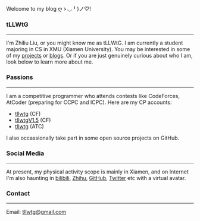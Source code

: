Welcome to my blog ღゝ◡╹)ノ♡!

### tLLWtG

---

I'm Zhiliu Liu, or you might know me as tLLWtG. I am currently a student majoring in CS in XMU (Xiamen University). You may be interested in some of my [projects](https://github.com/tLLWtG) or [blogs](https://tllwtg.top/archive). Or if you are just genuinely curious about who I am, look below to learn more about me.

### Passions

---

I am a competitive programmer who attends contests like CodeForces, AtCoder (preparing for CCPC and ICPC). Here are my CP accounts: 
- [tllwtg](https://codeforces.com/profile/tllwtg) (CF)
- [tllwtgV1.5](https://codeforces.com/profile/tllwtgV1.5) (CF)
- [tllwtg](https://atcoder.jp/users/tllwtg) (ATC)

I also occassionally take part in some open source projects on GitHub.

### Social Media

---

At present, my physical activity scope is mainly in Xiamen, and on Internet I'm also haunting in [bilibili](https://space.bilibili.com/353981156), [Zhihu](https://www.zhihu.com/people/tllwtg), [GitHub](https://github.com/tLLWtG), [Twitter](https://twitter.com/tLLWtG1/) etc with a virtual avatar.

### Contact

---

Email: <tllwtg@gmail.com>